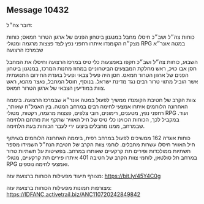 ## Message 10432

דובר צה״ל:

כוחות צה״ל ושב״כ חיסלו מחבל במנגנון ביטחון הפנים של ארגון הטרור חמאס; כוחות מצק״ח הקומנדו איתרו רחפני נפץ לצד פצצות מרגמה ומטולי RPG במטה אונר״א שבמרכז הרצועה

השבוע, כוחות צה״ל ושב״כ תקפו באמצעות כלי טיס במרכז הרצועה וחיסלו את המחבל חסן אבו כויכ, ראש מחלקת המבצעים הביטחוניים במחוז מחנות המרכז, במנגנון ביטחון הפנים של ארגון הטרור חמאס. חסן היה פעיל צבאי ופעיל בועדת החירום התנועתית אשר הוביל מתווי טרור רבים נגד מדינת ישראל. בנוסף, חוסל המחבל, נאצר מהנא, ראש צוות במודיעין הצבאי של ארגון הטרור חמאס.

צוות הקרב של חטיבת הקומנדו ממשיך לפעול במטה אונר״א שבמרכז הרצועה. ביממה האחרונה הלוחמים איתרו אמצעי לחימה רבים במרחב המטה. בין האמל"ח שאותר, רחפני נפץ, מטענים, רימונים, רובי צלפים, פצצות מרגמה, רקטות, מטולי RPG ועוד. במקביל לכך, הכוחות הכווינו כלי טיס של חיל האוויר שתקף את מתחם הלחימה שבמרחב, ממנו מחבלים ביצעו ירי לעבר הכוחות בעת הלחימה.

כוחות אוגדה 162 ממשיכים לפעול במרחב רפיח, ביממה האחרונה הלוחמים בשיתוף חיל האוויר חיסלו עשרות מחבלים.
לוחמי צוות הקרב של חטיבת הנח״ל השמידו מספר תשתיות ממולכדות ופירים תת קרקעיים שאותרו במרחב.
בפשיטות על תשתיות טרור במרחב תל סולטאן, לוחמי צוות הקרב של חטיבה 401 איתרו פירים תת קרקעיים, מטולי RPG ואמצעי לחימה נוספים.

מצורף תיעוד מפעילות הכוחות ברצועת עזה: https://bit.ly/45Y4C0g

מצורפות תמונות מפעילות הכוחות ברצועת עזה: https://IDFANC.activetrail.biz/ANC110720242849842


